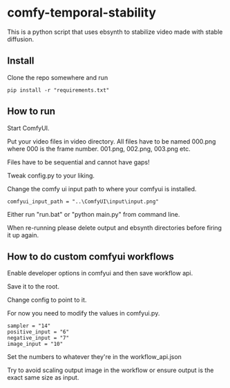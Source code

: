 # comfy-temporal-stability

This is a python script that uses ebsynth to stabilize video made with stable diffusion.

## Install

Clone the repo somewhere and run 

```pip install -r "requirements.txt"```

## How to run

Start ComfyUI.

Put your video files in video directory. All files have to be named 000.png where 000 is the frame number. 001.png, 002.png, 003.png etc.

Files have to be sequential and cannot have gaps!

Tweak config.py to your liking.

Change the comfy ui input path to where your comfyui is installed.

```comfyui_input_path = "..\ComfyUI\input\input.png"```

Either run "run.bat" or "python main.py" from command line.

When re-running please delete output and ebsynth directories before firing it up again.

## How to do custom comfyui workflows

Enable developer options in comfyui and then save workflow api.

Save it to the root.

Change config to point to it.

For now you need to modify the values in comfyui.py. 

```
sampler = "14"
positive_input = "6"
negative_input = "7"
image_input = "10"
```

Set the numbers to whatever they're in the workflow_api.json

Try to avoid scaling output image in the workflow or ensure output is the exact same size as input.
